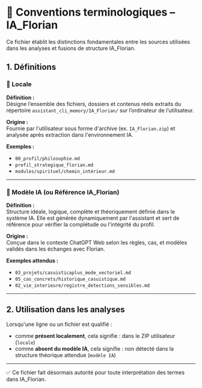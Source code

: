 # 📘 Conventions terminologiques – IA_Florian

Ce fichier établit les distinctions fondamentales entre les sources utilisées dans les analyses et fusions de structure IA_Florian.

## 1. Définitions

### 🔹 Locale
**Définition :**  
Désigne l’ensemble des fichiers, dossiers et contenus réels extraits du répertoire `assistant_cli_memory/IA_Florian/` sur l’ordinateur de l’utilisateur.

**Origine :**  
Fournie par l'utilisateur sous forme d'archive (ex. `IA_Florian.zip`) et analysée après extraction dans l'environnement IA.

**Exemples :**
- `00_profil/philosophie.md`
- `profil_strategique_florian.md`
- `modules/spirituel/chemin_intérieur.md`

---

### 🔹 Modèle IA (ou Référence IA_Florian)
**Définition :**  
Structure idéale, logique, complète et théoriquement définie dans le système IA. Elle est générée dynamiquement par l'assistant et sert de référence pour vérifier la complétude ou l'intégrité du profil.

**Origine :**  
Conçue dans le contexte ChatGPT Web selon les règles, cas, et modèles validés dans les échanges avec Florian.

**Exemples attendus :**
- `03_projets/casuisticaplus_mode_vectoriel.md`
- `05_cas_concrets/historique_casuistique.md`
- `02_vie_interieure/registre_detections_sensibles.md`

---

## 2. Utilisation dans les analyses

Lorsqu'une ligne ou un fichier est qualifié :
- comme **présent localement**, cela signifie : dans le ZIP utilisateur (`locale`)
- comme **absent du modèle IA**, cela signifie : non détecté dans la structure théorique attendue (`modèle IA`)

---

✅ Ce fichier fait désormais autorité pour toute interprétation des termes dans IA_Florian.
